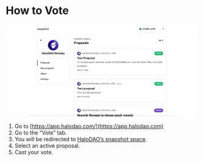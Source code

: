 # How to Vote

![](<../.gitbook/assets/CleanShot 2021-06-08 at 20.36.39.gif>)

1. Go to [https://app.halodao.com/](https://app.halodao.com)
2. Go to the “Vote” tab.
3. You will be redirected to [HaloDAO’s snapshot space](https://snapshot.org/#/halodao.eth).
4. Select an active proposal.
5. Cast your vote.
